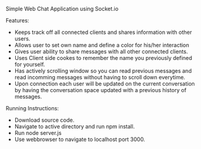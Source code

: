 Simple Web Chat Application using Socket.io

Features:
- Keeps track off all connected clients and shares information with other users. 
- Allows user to set own name and define a color for his/her interaction
- Gives user ability to share messages with all other connected clients. 
- Uses Client side cookes to remember the name you previously defined for yourself. 
- Has actively scrolling window so you can read previous messages and read incomming messages without having to scroll down everytime. 
- Upon connection each user will be updated on the current conversation by having the conversation space updated with a previous history of messages. 


Running Instructions: 
- Download source code.
- Navigate to active directory and run npm install. 
- Run node server.js
- Use webbrowser to navigate to localhost port 3000. 

